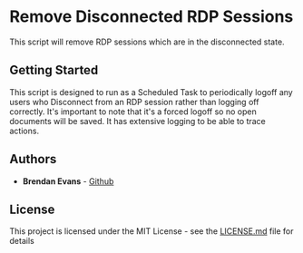# Remove Disconnected RDP Sessions

This script will remove RDP sessions which are in the disconnected state.

## Getting Started

This script is designed to run as a Scheduled Task to periodically logoff any users who Disconnect from an RDP session rather than logging off correctly.  It's important to note that it's a forced logoff so no open documents will be saved.  It has extensive logging to be able to trace actions.

## Authors

* **Brendan Evans** - [Github](https://github.com/brendanevans)

## License

This project is licensed under the MIT License - see the [LICENSE.md](LICENSE.md) file for details